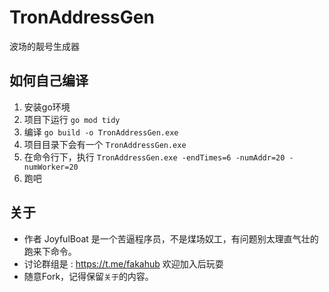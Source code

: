 # TronAddressGen
波场的靓号生成器

## 如何自己编译

1. 安装go环境
2. 项目下运行 `go mod tidy`
3. 编译 `go build -o TronAddressGen.exe`
4. 项目目录下会有一个 `TronAddressGen.exe`
5. 在命令行下，执行 `TronAddressGen.exe -endTimes=6 -numAddr=20 -numWorker=20`
6. 跑吧

## 关于

- 作者 JoyfulBoat 是一个苦逼程序员，不是煤场奴工，有问题别太理直气壮的跑来下命令。
- 讨论群组是 : https://t.me/fakahub 欢迎加入后玩耍
- 随意Fork，记得保留`关于`的内容。